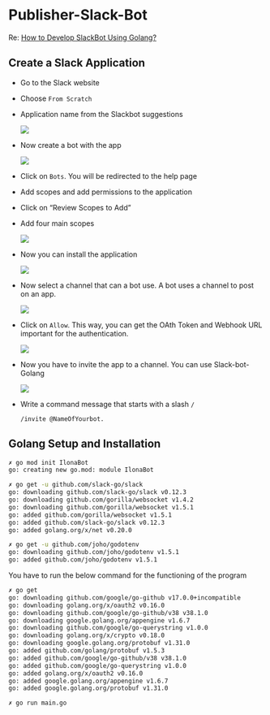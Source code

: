 # Publisher-Slack-Bot

Re: [How to Develop SlackBot Using Golang?](https://www.technource.com/blog/how-to-create-a-slackbot-using-golang/#What_Is_Slack_Bot)

## Create a Slack Application

- Go to the Slack website
- Choose `From Scratch`
- Application name from the Slackbot suggestions

    ![](./assets/img/image-0.png)  

- Now create a bot with the app

    ![](./assets/img/image-1.png)

- Click on `Bots`. You will be redirected to the help page
- Add scopes and add permissions to the application
- Click on “Review Scopes to Add”
- Add four main scopes

    ![](./assets/img/image-2.png)

- Now you can install the application

    ![](./assets/img/image-3.png)

- Now select a channel that can a bot use. A bot uses a channel to post on an app.

    ![](./assets/img/image-4.png)

- Click on `Allow`. This way, you can get the OAth Token and Webhook URL important for the authentication.

    ![](./assets/img/image-5.png)

- Now you have to invite the app to a channel. You can use Slack-bot-Golang

    ![](./assets/img/image-6.png)

- Write a command message that starts with a slash `/`
  
    `/invite @NameOfYourbot.`

## Golang Setup and Installation

```sh
✗ go mod init IlonaBot
go: creating new go.mod: module IlonaBot

✗ go get -u github.com/slack-go/slack
go: downloading github.com/slack-go/slack v0.12.3
go: downloading github.com/gorilla/websocket v1.4.2
go: downloading github.com/gorilla/websocket v1.5.1
go: added github.com/gorilla/websocket v1.5.1
go: added github.com/slack-go/slack v0.12.3
go: added golang.org/x/net v0.20.0

✗ go get -u github.com/joho/godotenv 
go: downloading github.com/joho/godotenv v1.5.1
go: added github.com/joho/godotenv v1.5.1
```

You have to run the below command for the functioning of the program

```sh
✗ go get
go: downloading github.com/google/go-github v17.0.0+incompatible
go: downloading golang.org/x/oauth2 v0.16.0
go: downloading github.com/google/go-github/v38 v38.1.0
go: downloading google.golang.org/appengine v1.6.7
go: downloading github.com/google/go-querystring v1.0.0
go: downloading golang.org/x/crypto v0.18.0
go: downloading google.golang.org/protobuf v1.31.0
go: added github.com/golang/protobuf v1.5.3
go: added github.com/google/go-github/v38 v38.1.0
go: added github.com/google/go-querystring v1.0.0
go: added golang.org/x/oauth2 v0.16.0
go: added google.golang.org/appengine v1.6.7
go: added google.golang.org/protobuf v1.31.0

✗ go run main.go
```
